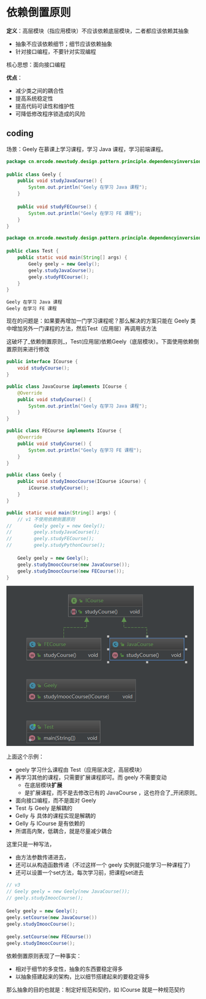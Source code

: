 # 依赖倒置原则

**定义**：高层模块（指应用模块）不应该依赖底层模块，二者都应该依赖其抽象

* 抽象不应该依赖细节；细节应该依赖抽象
* 针对接口编程，不要针对实现编程

核心思想：面向接口编程

**优点**：

* 减少类之间的耦合性
* 提高系统稳定性
* 提高代码可读性和维护性
* 可降低修改程序锁造成的风险

## coding

场景：Geely 在慕课上学习课程，学习 Java 课程，学习前端课程。

```java
package cn.mrcode.newstudy.design.pattern.principle.dependencyinversion;

public class Geely {
    public void studyJavaCourse() {
        System.out.println("Geely 在学习 Java 课程");
    }

    public void studyFECourse() {
        System.out.println("Geely 在学习 FE 课程");
    }
}

```

```java
package cn.mrcode.newstudy.design.pattern.principle.dependencyinversion;

public class Test {
    public static void main(String[] args) {
        Geely geely = new Geely();
        geely.studyJavaCourse();
        geely.studyFECourse();
    }
}

```

```
Geely 在学习 Java 课程
Geely 在学习 FE 课程
```

现在的问题是：如果要再增加一门学习课程呢？那么解决的方案只能在 Geely 类中增加另外一门课程的方法，然后Test（应用层）再调用该方法

这破坏了_依赖倒置原则_，Test(应用层)依赖Geely（底层模块）。下面使用依赖倒置原则来进行修改

```java
public interface ICourse {
    void studyCourse();
}
```

```java
public class JavaCourse implements ICourse {
    @Override
    public void studyCourse() {
        System.out.println("Geely 在学习 Java 课程");
    }
}
```

```java
public class FECourse implements ICourse {
    @Override
    public void studyCourse() {
        System.out.println("Geely 在学习 FE 课程");
    }
}
```

```java
public class Geely {
    public void studyImoocCourse(ICourse iCourse) {
        iCourse.studyCourse();
    }
}
```

```java
public static void main(String[] args) {
    // v1 不使用依赖倒置原则
//        Geely geely = new Geely();
//        geely.studyJavaCourse();
//        geely.studyFECourse();
//        geely.studyPythonCourse();

    Geely geely = new Geely();
    geely.studyImoocCourse(new JavaCourse());
    geely.studyImoocCourse(new FECourse());
}
```

![](./assets/markdown-img-paste-20180826105433811.png)

上面这个示例：

* geely 学习什么课程由 Test（应用层决定，高层模块）
* 再学习其他的课程，只需要扩展课程即可。而 geely 不需要变动
  - 在底层模块**扩展**
  - 是扩展课程，而不是去修改已有的 JavaCourse ，这也符合了_开闭原则_
* 面向接口编程，而不是面对 Geely
* Test 与 Geely 是解耦的
* Gelly 与 具体的课程实现是解耦的
* Gelly 与 ICourse 是有依赖的
* 所谓高内聚，低耦合，就是尽量减少耦合

这里只是一种写法，

* 由方法参数传递进去，
* 还可以从构造函数传递（不过这样一个 geely 实例就只能学习一种课程了）
* 还可以设置一个set方法，每次学习前，把课程set进去

```java
// v3
// Geely geely = new Geely(new JavaCourse());
// geely.studyImoocCourse();

Geely geely = new Geely();
geely.setCourse(new JavaCourse())
geely.studyImoocCourse();

geely.setCourse(new FECourse())
geely.studyImoocCourse();
```

依赖倒置原则表现了一种事实：

* 相对于细节的多变性，抽象的东西要稳定得多
* 以抽象搭建起来的架构，比以细节搭建起来的要稳定得多

那么抽象的目的也就是：制定好规范和契约，如 ICourse 就是一种规范契约
